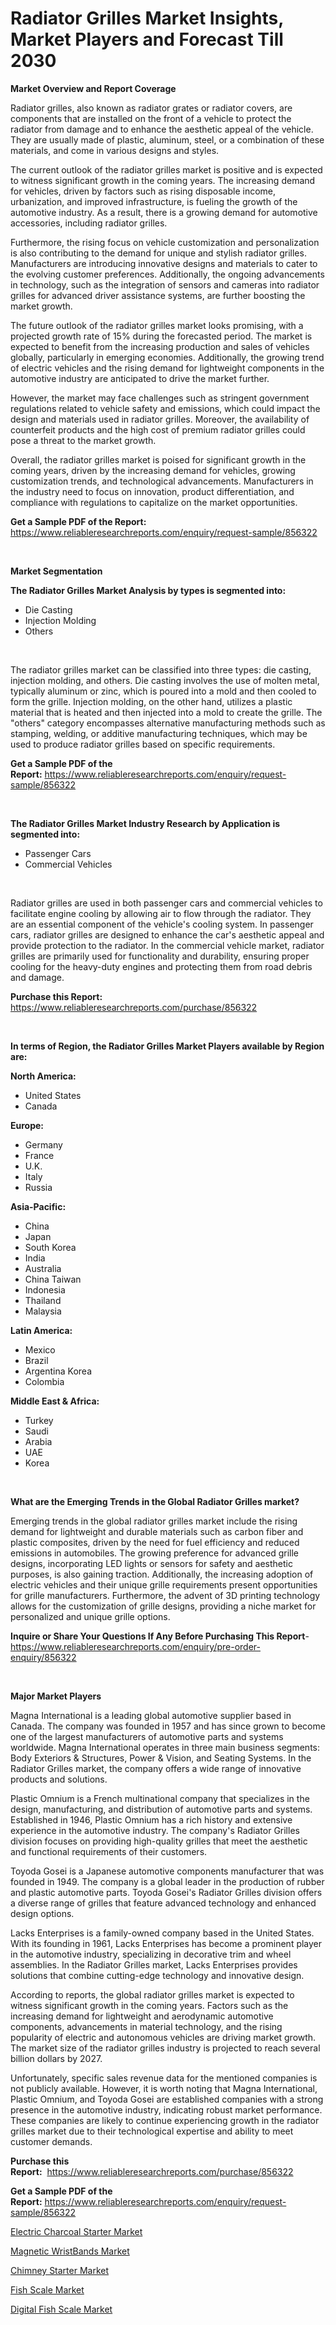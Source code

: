 <p><h1>Radiator Grilles Market Insights, Market Players and Forecast Till 2030</h1></p><p><strong>Market Overview and Report Coverage</strong></p>
<p><p>Radiator grilles, also known as radiator grates or radiator covers, are components that are installed on the front of a vehicle to protect the radiator from damage and to enhance the aesthetic appeal of the vehicle. They are usually made of plastic, aluminum, steel, or a combination of these materials, and come in various designs and styles.</p><p>The current outlook of the radiator grilles market is positive and is expected to witness significant growth in the coming years. The increasing demand for vehicles, driven by factors such as rising disposable income, urbanization, and improved infrastructure, is fueling the growth of the automotive industry. As a result, there is a growing demand for automotive accessories, including radiator grilles.</p><p>Furthermore, the rising focus on vehicle customization and personalization is also contributing to the demand for unique and stylish radiator grilles. Manufacturers are introducing innovative designs and materials to cater to the evolving customer preferences. Additionally, the ongoing advancements in technology, such as the integration of sensors and cameras into radiator grilles for advanced driver assistance systems, are further boosting the market growth.</p><p>The future outlook of the radiator grilles market looks promising, with a projected growth rate of 15% during the forecasted period. The market is expected to benefit from the increasing production and sales of vehicles globally, particularly in emerging economies. Additionally, the growing trend of electric vehicles and the rising demand for lightweight components in the automotive industry are anticipated to drive the market further.</p><p>However, the market may face challenges such as stringent government regulations related to vehicle safety and emissions, which could impact the design and materials used in radiator grilles. Moreover, the availability of counterfeit products and the high cost of premium radiator grilles could pose a threat to the market growth.</p><p>Overall, the radiator grilles market is poised for significant growth in the coming years, driven by the increasing demand for vehicles, growing customization trends, and technological advancements. Manufacturers in the industry need to focus on innovation, product differentiation, and compliance with regulations to capitalize on the market opportunities.</p></p>
<p><strong>Get a Sample PDF of the Report:</strong> <a href="https://www.reliableresearchreports.com/enquiry/request-sample/856322">https://www.reliableresearchreports.com/enquiry/request-sample/856322</a></p>
<p>&nbsp;</p>
<p><strong>Market Segmentation</strong></p>
<p><strong>The Radiator Grilles Market Analysis by types is segmented into:</strong></p>
<p><ul><li>Die Casting</li><li>Injection Molding</li><li>Others</li></ul></p>
<p>&nbsp;</p>
<p><p>The radiator grilles market can be classified into three types: die casting, injection molding, and others. Die casting involves the use of molten metal, typically aluminum or zinc, which is poured into a mold and then cooled to form the grille. Injection molding, on the other hand, utilizes a plastic material that is heated and then injected into a mold to create the grille. The "others" category encompasses alternative manufacturing methods such as stamping, welding, or additive manufacturing techniques, which may be used to produce radiator grilles based on specific requirements.</p></p>
<p><strong>Get a Sample PDF of the Report:</strong>&nbsp;<a href="https://www.reliableresearchreports.com/enquiry/request-sample/856322">https://www.reliableresearchreports.com/enquiry/request-sample/856322</a></p>
<p>&nbsp;</p>
<p><strong>The Radiator Grilles Market Industry Research by Application is segmented into:</strong></p>
<p><ul><li>Passenger Cars</li><li>Commercial Vehicles</li></ul></p>
<p>&nbsp;</p>
<p><p>Radiator grilles are used in both passenger cars and commercial vehicles to facilitate engine cooling by allowing air to flow through the radiator. They are an essential component of the vehicle's cooling system. In passenger cars, radiator grilles are designed to enhance the car's aesthetic appeal and provide protection to the radiator. In the commercial vehicle market, radiator grilles are primarily used for functionality and durability, ensuring proper cooling for the heavy-duty engines and protecting them from road debris and damage.</p></p>
<p><strong>Purchase this Report:</strong>&nbsp; <a href="https://www.reliableresearchreports.com/purchase/856322">https://www.reliableresearchreports.com/purchase/856322</a></p>
<p>&nbsp;</p>
<p><strong>In terms of Region, the Radiator Grilles Market Players available by Region are:</strong></p>
<p>
    <p> <strong> North America: </strong>
        <ul>
            <li>United States</li>
            <li>Canada</li>
        </ul>
        </p> 
    <p> <strong> Europe: </strong>
        <ul>
            <li>Germany</li>
            <li>France</li>
            <li>U.K.</li>
            <li>Italy</li>
            <li>Russia</li>
        </ul>
        </p> 
    <p> <strong> Asia-Pacific: </strong>
        <ul>
            <li>China</li>
            <li>Japan</li>
            <li>South Korea</li>
            <li>India</li>
            <li>Australia</li>
            <li>China Taiwan</li>
            <li>Indonesia</li>
            <li>Thailand</li>
            <li>Malaysia</li>
        </ul>
        </p> 
    <p> <strong> Latin America: </strong>
        <ul>
            <li>Mexico</li>
            <li>Brazil</li>
            <li>Argentina Korea</li>
            <li>Colombia</li>
        </ul>
        </p> 
    <p> <strong> Middle East & Africa: </strong>
        <ul>
            <li>Turkey</li>
            <li>Saudi</li>
            <li>Arabia</li>
            <li>UAE</li>
            <li>Korea</li>
        </ul>
    </p>
    </p>
<p>&nbsp;</p>
<p><strong>What are the Emerging Trends in the Global Radiator Grilles market?</strong></p>
<p><p>Emerging trends in the global radiator grilles market include the rising demand for lightweight and durable materials such as carbon fiber and plastic composites, driven by the need for fuel efficiency and reduced emissions in automobiles. The growing preference for advanced grille designs, incorporating LED lights or sensors for safety and aesthetic purposes, is also gaining traction. Additionally, the increasing adoption of electric vehicles and their unique grille requirements present opportunities for grille manufacturers. Furthermore, the advent of 3D printing technology allows for the customization of grille designs, providing a niche market for personalized and unique grille options.</p></p>
<p><strong>Inquire or Share Your Questions If Any Before Purchasing This Report</strong>- <a href="https://www.reliableresearchreports.com/enquiry/pre-order-enquiry/856322">https://www.reliableresearchreports.com/enquiry/pre-order-enquiry/856322</a></p>
<p>&nbsp;</p>
<p><strong>Major Market Players</strong></p>
<p><p>Magna International is a leading global automotive supplier based in Canada. The company was founded in 1957 and has since grown to become one of the largest manufacturers of automotive parts and systems worldwide. Magna International operates in three main business segments: Body Exteriors & Structures, Power & Vision, and Seating Systems. In the Radiator Grilles market, the company offers a wide range of innovative products and solutions.</p><p>Plastic Omnium is a French multinational company that specializes in the design, manufacturing, and distribution of automotive parts and systems. Established in 1946, Plastic Omnium has a rich history and extensive experience in the automotive industry. The company's Radiator Grilles division focuses on providing high-quality grilles that meet the aesthetic and functional requirements of their customers.</p><p>Toyoda Gosei is a Japanese automotive components manufacturer that was founded in 1949. The company is a global leader in the production of rubber and plastic automotive parts. Toyoda Gosei's Radiator Grilles division offers a diverse range of grilles that feature advanced technology and enhanced design options.</p><p>Lacks Enterprises is a family-owned company based in the United States. With its founding in 1961, Lacks Enterprises has become a prominent player in the automotive industry, specializing in decorative trim and wheel assemblies. In the Radiator Grilles market, Lacks Enterprises provides solutions that combine cutting-edge technology and innovative design.</p><p>According to reports, the global radiator grilles market is expected to witness significant growth in the coming years. Factors such as the increasing demand for lightweight and aerodynamic automotive components, advancements in material technology, and the rising popularity of electric and autonomous vehicles are driving market growth. The market size of the radiator grilles industry is projected to reach several billion dollars by 2027.</p><p>Unfortunately, specific sales revenue data for the mentioned companies is not publicly available. However, it is worth noting that Magna International, Plastic Omnium, and Toyoda Gosei are established companies with a strong presence in the automotive industry, indicating robust market performance. These companies are likely to continue experiencing growth in the radiator grilles market due to their technological expertise and ability to meet customer demands.</p></p>
<p><strong>Purchase this Report:</strong>&nbsp;&nbsp;<a href="https://www.reliableresearchreports.com/purchase/856322">https://www.reliableresearchreports.com/purchase/856322</a></p>
<p></p>
<p><strong>Get a Sample PDF of the Report:</strong>&nbsp;<a href="https://www.reliableresearchreports.com/enquiry/request-sample/856322">https://www.reliableresearchreports.com/enquiry/request-sample/856322</a></p>
<p><p><a href="https://medium.com/@abdulkazi7580/decoding-electric-charcoal-starter-market-metrics-market-share-trends-and-growth-patterns-59ece62a36fe">Electric Charcoal Starter Market</a></p><p><a href="https://medium.com/@adiroy75486/magnetic-wristbands-market-competitive-analysis-market-trends-and-forecast-to-2030-8a599921691c">Magnetic WristBands Market</a></p><p><a href="https://medium.com/@ryansai15420/analyzing-chimney-starter-market-global-industry-perspective-and-forecast-2023-to-2030-559ba6d1da4b">Chimney Starter Market</a></p><p><a href="https://medium.com/@jinkhatum1452/fish-scale-market-insight-market-trends-growth-forecasted-from-2023-to-2030-7154db172a5c">Fish Scale Market</a></p><p><a href="https://medium.com/@taraktanay7654/digital-fish-scale-market-furnishes-information-on-market-share-market-trends-and-market-growth-c0c21601c48e">Digital Fish Scale Market</a></p></p>